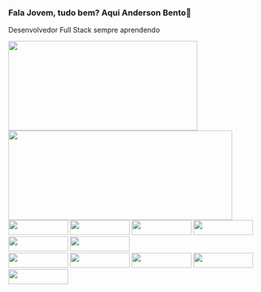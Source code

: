 ### Fala Jovem, tudo bem? Aqui Anderson Bento👋

Desenvolvedor Full Stack sempre aprendendo

<div>
<img height="180" width="380" src="https://github-readme-stats.vercel.app/api?username=DevKBento&show_icons=true&theme=merko"/>
<img height="180" width="450" src="https://github-readme-stats.vercel.app/api/top-langs/?username=DevKBento&layout=compact&theme=merko"/>
</div>

<div>
  <img height="30" width="120" src="https://img.shields.io/badge/Microsoft_Excel-217346?style=for-the-badge&logo=microsoft-excel&logoColor=white">
  <img height="30" width="120" src="https://img.shields.io/badge/PostgreSQL-316192?style=for-the-badge&logo=postgresql&logoColor=white">
  <img height="30" width="120" src="https://img.shields.io/badge/HTML5-E34F26?style=for-the-badge&logo=html5&logoColor=white">
  <img height="30" width="120" src="https://img.shields.io/badge/CSS3-1572B6?style=for-the-badge&logo=css3&logoColor=white">  
  <img height="30" width="120" src="https://img.shields.io/badge/Tableau-E97627?style=for-the-badge&logo=Tableau&logoColor=white">
  <img height="30" width="120" src="https://img.shields.io/badge/Canva-%2300C4CC.svg?&style=for-the-badge&logo=Canva&logoColor=white">
</div>

<div>
  <img height="30" width="120" src="https://img.shields.io/badge/Eclipse-2C2255?style=for-the-badge&logo=eclipse&logoColor=white">
  <img height="30" width="120" src="https://img.shields.io/badge/Notepad++-90E59A.svg?style=for-the-badge&logo=notepad%2B%2B&logoColor=black">
  <img height="30" width="120" src="https://img.shields.io/badge/Visual_Studio-5C2D91?style=for-the-badge&logo=visual%20studio&logoColor=white">
  <img height="30" width="120" src="https://img.shields.io/badge/Prezi-3181FF?style=for-the-badge&logo=prezi&logoColor=white">
  <img height="30" width="120" src="https://img.shields.io/badge/Trello-0052CC?style=for-the-badge&logo=trello&logoColor=white">
 </div>

<!--
**DevKBento/devkbento** is a ✨ _special_ ✨ repository because its `README.md` (this file) appears on your GitHub profile.

Here are some ideas to get you started:

- 🔭 I’m currently working on ...
- 🌱 I’m currently learning ...
- 👯 I’m looking to collaborate on ...
- 🤔 I’m looking for help with ...
- 💬 Ask me about ...
- 📫 How to reach me: ...
- 😄 Pronouns: ...
- ⚡ Fun fact: ...
-->
